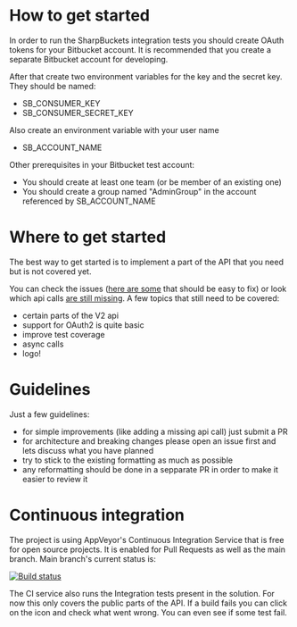 # How to get started

In order to run the SharpBuckets integration tests you should create OAuth tokens for your Bitbucket account. It is recommended that you create a separate Bitbucket account for developing.

After that create two environment variables for the key and the secret key. They should be named:
- SB_CONSUMER_KEY
- SB_CONSUMER_SECRET_KEY

Also create an environment variable with your user name
- SB_ACCOUNT_NAME

Other prerequisites in your Bitbucket test account:
- You should create at least one team (or be member of an existing one)
- You should create a group named "AdminGroup" in the account referenced by SB_ACCOUNT_NAME

# Where to get started

The best way to get started is to implement a part of the API that you need but is not covered yet. 

You can check the issues ([here are some](https://github.com/MitjaBezensek/SharpBucket/labels/easy-fix) that should be easy to fix) or look which api calls [are still missing](https://github.com/MitjaBezensek/SharpBucket/blob/master/Coverage.md). A few topics that still need to be covered:
- certain parts of the V2 api
- support for OAuth2 is quite basic
- improve test coverage
- async calls
- logo!

# Guidelines

Just a few guidelines:
- for simple improvements (like adding a missing api call) just submit a PR 
- for architecture and breaking changes please open an issue first and lets discuss what you have planned
- try to stick to the existing formatting as much as possible
- any reformatting should be done in a sepparate PR in order to make it easier to review it

# Continuous integration

The project is using AppVeyor's Continuous Integration Service that is free for open source projects. It is enabled for Pull Requests as well as the main branch. Main branch's current status is:

[![Build status](https://ci.appveyor.com/api/projects/status/jtlni3j2fq3j6pxy/branch/master)](https://ci.appveyor.com/project/MitjaBezenek/sharpbucket/branch/master)

The CI service also runs the Integration tests present in the solution. For now this only covers the public parts of the API. If a build fails you can click on the icon and check what went wrong. You can even see if some test fail.
